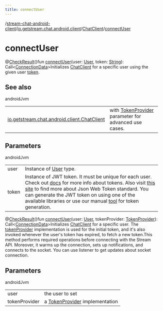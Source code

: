 ```yaml
---
title: connectUser
---
```

/[stream-chat-android-client](../../index.md)/[io.getstream.chat.android.client](../index.md)/[ChatClient](index.md)/[connectUser](connectUser.md)  
  
  
  
# connectUser  
@[CheckResult](https://developer.android.com/reference/kotlin/androidx/annotation/CheckResult.html)()fun [connectUser](connectUser.md)(user: [User](../../io.getstream.chat.android.client.models/User/index.md), token: [String](https://kotlinlang.org/api/latest/jvm/stdlib/kotlin/-string/index.html)): Call&lt;[ConnectionData](../../io.getstream.chat.android.client.models/ConnectionData/index.md)&gt;Initializes [ChatClient](index.md) for a specific user using the given user [token](connectUser.md).  
  
## See also  
  
androidJvm  
  
| | |
|---|---|
| <a name="io.getstream.chat.android.client/ChatClient/connectUser/#io.getstream.chat.android.client.models.User#kotlin.String/PointingToDeclaration/"></a>[io.getstream.chat.android.client.ChatClient](connectUser.md)| <a name="io.getstream.chat.android.client/ChatClient/connectUser/#io.getstream.chat.android.client.models.User#kotlin.String/PointingToDeclaration/"></a>with [TokenProvider](../../io.getstream.chat.android.client.token/TokenProvider/index.md) parameter for advanced use cases.|
  
  
  
## Parameters  
  
androidJvm  
  
| | |
|---|---|
| <a name="io.getstream.chat.android.client/ChatClient/connectUser/#io.getstream.chat.android.client.models.User#kotlin.String/PointingToDeclaration/"></a>user| <a name="io.getstream.chat.android.client/ChatClient/connectUser/#io.getstream.chat.android.client.models.User#kotlin.String/PointingToDeclaration/"></a>Instance of [User](../../io.getstream.chat.android.client.models/User/index.md) type.|
| <a name="io.getstream.chat.android.client/ChatClient/connectUser/#io.getstream.chat.android.client.models.User#kotlin.String/PointingToDeclaration/"></a>token| <a name="io.getstream.chat.android.client/ChatClient/connectUser/#io.getstream.chat.android.client.models.User#kotlin.String/PointingToDeclaration/"></a>Instance of JWT token. It must be unique for each user. Check out [docs](https://getstream.io/chat/docs/android/init_and_users/) for more info about tokens. Also visit [this site](https://jwt.io) to find more about Json Web Token standard. You can generate the JWT token on using one of the available libraries or use our manual [tool](https://getstream.io/chat/docs/react/token_generator/) for token generation.|
  
@[CheckResult](https://developer.android.com/reference/kotlin/androidx/annotation/CheckResult.html)()fun [connectUser](connectUser.md)(user: [User](../../io.getstream.chat.android.client.models/User/index.md), tokenProvider: [TokenProvider](../../io.getstream.chat.android.client.token/TokenProvider/index.md)): Call&lt;[ConnectionData](../../io.getstream.chat.android.client.models/ConnectionData/index.md)&gt;Initializes [ChatClient](index.md) for a specific user. The [tokenProvider](connectUser.md) implementation is used for the initial token, and it's also invoked whenever the user's token has expired, to fetch a new token.This method performs required operations before connecting with the Stream API. Moreover, it warms up the connection, sets up notifications, and connects to the socket. You can use listener to get updates about socket connection.  
  
## Parameters  
  
androidJvm  
  
| | |
|---|---|
| <a name="io.getstream.chat.android.client/ChatClient/connectUser/#io.getstream.chat.android.client.models.User#io.getstream.chat.android.client.token.TokenProvider/PointingToDeclaration/"></a>user| <a name="io.getstream.chat.android.client/ChatClient/connectUser/#io.getstream.chat.android.client.models.User#io.getstream.chat.android.client.token.TokenProvider/PointingToDeclaration/"></a>the user to set|
| <a name="io.getstream.chat.android.client/ChatClient/connectUser/#io.getstream.chat.android.client.models.User#io.getstream.chat.android.client.token.TokenProvider/PointingToDeclaration/"></a>tokenProvider| <a name="io.getstream.chat.android.client/ChatClient/connectUser/#io.getstream.chat.android.client.models.User#io.getstream.chat.android.client.token.TokenProvider/PointingToDeclaration/"></a>a [TokenProvider](../../io.getstream.chat.android.client.token/TokenProvider/index.md) implementation|
  

